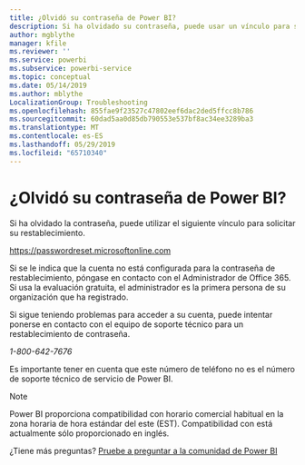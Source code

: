 ```yaml
---
title: ¿Olvidó su contraseña de Power BI?
description: Si ha olvidado su contraseña, puede usar un vínculo para solicitar un restablecimiento de contraseña.
author: mgblythe
manager: kfile
ms.reviewer: ''
ms.service: powerbi
ms.subservice: powerbi-service
ms.topic: conceptual
ms.date: 05/14/2019
ms.author: mblythe
LocalizationGroup: Troubleshooting
ms.openlocfilehash: 855fae9f23527c47802eef6dac2ded5ffcc8b786
ms.sourcegitcommit: 60dad5aa0d85db790553e537bf8ac34ee3289ba3
ms.translationtype: MT
ms.contentlocale: es-ES
ms.lasthandoff: 05/29/2019
ms.locfileid: "65710340"
---
```

# <a name="forgot-your-password-for-power-bi"></a>¿Olvidó su contraseña de Power BI?

Si ha olvidado la contraseña, puede utilizar el siguiente vínculo para solicitar su restablecimiento.

<https://passwordreset.microsoftonline.com>

Si se le indica que la cuenta no está configurada para la contraseña de restablecimiento, póngase en contacto con el Administrador de Office 365. Si usa la evaluación gratuita, el administrador es la primera persona de su organización que ha registrado.

Si sigue teniendo problemas para acceder a su cuenta, puede intentar ponerse en contacto con el equipo de soporte técnico para un restablecimiento de contraseña.

*1-800-642-7676*

Es importante tener en cuenta que este número de teléfono no es el número de soporte técnico de servicio de Power BI.

> [!NOTE]
> Power BI proporciona compatibilidad con horario comercial habitual en la zona horaria de hora estándar del este (EST). Compatibilidad con está actualmente sólo proporcionado en inglés.

¿Tiene más preguntas? [Pruebe a preguntar a la comunidad de Power BI](http://community.powerbi.com/)